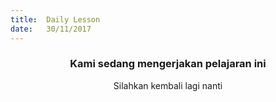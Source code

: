 ```yaml
---
title:  Daily Lesson
date:   30/11/2017
---
```


### <center>Kami sedang mengerjakan pelajaran ini</center>
<center>Silahkan kembali lagi nanti</center>

